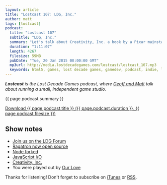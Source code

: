 ```yaml
---
layout: article
title: "Lostcast 107: LDG, Inc."
author: matt
tags: [lostcast]
podcast:
  title: "Lostcast 107"
  subtitle: "LDG, Inc."
  summary: "Let's talk about Creativity, Inc. a book by a Pixar mainstay, and of course game dev"
  duration: "1:11:07"
  length: 4267
  filesize: 59MB
  pubDate: "Tue, 20 Jan 2015 00:00:00 GMT"
  mp3url: http://media.lostdecadegames.com/lostcast/lostcast_107.mp3
  keywords: html5, games, lost decade games, gamedev, podcast, indie, lostcast
---
```

_**Lostcast** is the Lost Decade Games podcast, where [Geoff and Matt](/about/) talk about running a small, independent game studio._

{{ page.podcast.summary }}

<a class="download-podcast" href="{{ page.podcast.mp3url }}">
	Download {{ page.podcast.title }} ({{ page.podcast.duration }}, {{ page.podcast.filesize }})
</a>

## Show notes

* [Join us on the LDG Forum](http://forum.lostdecadegames.com/)
* [Ragatron now open source](http://ragatron.com/)
* [Node forked](http://readwrite.com/2014/12/10/node-js-io-js-developers-faq)
* [JavaScript I/O](https://iojs.org/)
* [Creativity, Inc.](http://www.amazon.com/Creativity-Inc-Overcoming-Unseen-Inspiration/dp/0812993012)
* You were played out by [Our Love](http://joshuamorse.bandcamp.com/track/our-love)

Thanks for listening! Don't forget to subscribe on [iTunes](http://itunes.apple.com/us/podcast/lostcast/id481950724) or [RSS](/lostcast.xml).
